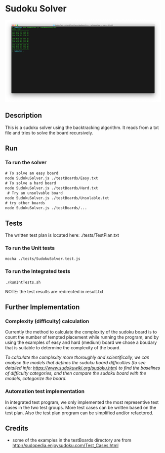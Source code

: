 # Sudoku Solver
![alt text](./screenshot.png)
## Description
This is a sudoku solver using the backtracking algorithm. It reads from a txt file and tries to solve the board recursively.

## Run
### To run the solver
```
# To solve an easy board
node SudokuSolver.js ./testBoards/Easy.txt
# To solve a hard board
node SudokuSolver.js ./testBoards/Hard.txt 
 # Try an unsolvable board
node SudokuSolver.js ./testBoards/Unsolable.txt
# try other boards
node SudokuSolver.js ./testBoards/... 
```
## Tests
The written test plan is located here: ./tests/TestPlan.txt
### To run the Unit tests
```
mocha ./tests/SudokuSolver.test.js 
```
### To run the Integrated tests
```
./RunIntTests.sh
```
NOTE: the test results are redirected in result.txt

## Further Implementation
### Complexity (difficulty) calculation
Currently the method to calculate the complexity of the sudoku board is to count the number of tempted placement while running the program, and by using the examples of easy and hard (medium) board we chose a boudary that is suitable to determine the complexity of the board.

_To calculate the complexity more thoroughly and scientifically, we can analyse the models that defines the sudoku board difficulties (to see detailed info: https://www.sudokuwiki.org/sudoku.htm) to find the baselines of difficulty categories, and then compare the sudoku board with the models, categorize the board._

### Automation test implementation
In integrated test program, we only implemented the most representive test cases in the two test groups. More test cases can be written based on the test plan. Also the test plan program can be simplified and/or refactored.

## Credits
* some of the examples in the testBoards directory are from http://sudopedia.enjoysudoku.com/Test_Cases.html